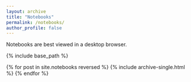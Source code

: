 ```yaml
---
layout: archive
title: "Notebooks"
permalink: /notebooks/
author_profile: false
---
```

Notebooks are best viewed in a desktop browser.

{% include base_path %}

{% for post in site.notebooks reversed %}
  {% include archive-single.html %}
{% endfor %}
